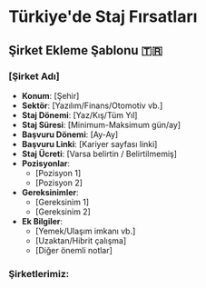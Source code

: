 # Türkiye'de Staj Fırsatları


## Şirket Ekleme Şablonu 🇹🇷

### [Şirket Adı]
- **Konum**: [Şehir]
- **Sektör**: [Yazılım/Finans/Otomotiv vb.]
- **Staj Dönemi**: [Yaz/Kış/Tüm Yıl]
- **Staj Süresi**: [Minimum-Maksimum gün/ay]
- **Başvuru Dönemi**: [Ay-Ay]
- **Başvuru Linki**: [Kariyer sayfası linki]
- **Staj Ücreti**: [Varsa belirtin / Belirtilmemiş]
- **Pozisyonlar**: 
  - [Pozisyon 1]
  - [Pozisyon 2]
- **Gereksinimler**:
  - [Gereksinim 1]
  - [Gereksinim 2]
- **Ek Bilgiler**: 
  - [Yemek/Ulaşım imkanı vb.]
  - [Uzaktan/Hibrit çalışma]
  - [Diğer önemli notlar]

### Şirketlerimiz: